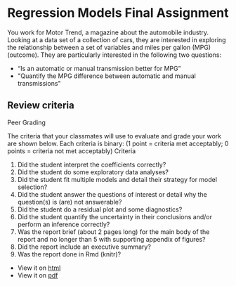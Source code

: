 # Regression Models Final Assignment 

You work for Motor Trend, a magazine about the automobile industry. Looking at a data set of a collection of cars, they are interested in exploring the relationship between a set of variables and miles per gallon (MPG) (outcome). They are particularly interested in the following two questions:

* “Is an automatic or manual transmission better for MPG”
* "Quantify the MPG difference between automatic and manual transmissions"  

## Review criteria

Peer Grading

The criteria that your classmates will use to evaluate and grade your work are shown below.
Each criteria is binary: (1 point = criteria met acceptably; 0 points = criteria not met acceptably)
Criteria

1. Did the student interpret the coefficients correctly?
2. Did the student do some exploratory data analyses?
3. Did the student fit multiple models and detail their strategy for model selection?
4. Did the student answer the questions of interest or detail why the question(s) is (are) not answerable?
5. Did the student do a residual plot and some diagnostics?
6. Did the student quantify the uncertainty in their conclusions and/or perform an inference correctly?
7. Was the report brief (about 2 pages long) for the main body of the report and no longer than 5 with supporting appendix of figures?
8. Did the report include an executive summary?
9. Was the report done in Rmd (knitr)? 

* View it on [html](/7_RegressionModel/project/mtcars_regression_analysis.html)
* View it on [pdf](https://tinyurl.com/regmods-ben)
